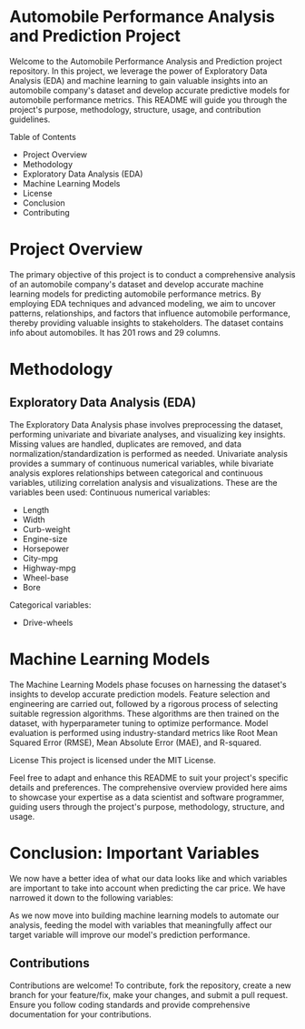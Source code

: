 # Automobile Performance Analysis and Prediction Project
Welcome to the Automobile Performance Analysis and Prediction project repository. In this project, we leverage the power of Exploratory Data Analysis (EDA) and machine learning to gain valuable insights into an automobile company's dataset and develop accurate predictive models for automobile performance metrics. This README will guide you through the project's purpose, methodology, structure, usage, and contribution guidelines.

Table of Contents
- Project Overview
- Methodology
- Exploratory Data Analysis (EDA)
- Machine Learning Models
- License
- Conclusion
- Contributing

# Project Overview
The primary objective of this project is to conduct a comprehensive analysis of an automobile company's dataset and develop accurate machine learning models for predicting automobile performance metrics. By employing EDA techniques and advanced modeling, we aim to uncover patterns, relationships, and factors that influence automobile performance, thereby providing valuable insights to stakeholders. The dataset contains info about automobiles. It has 201 rows and 29 columns.


# Methodology
## Exploratory Data Analysis (EDA)
The Exploratory Data Analysis phase involves preprocessing the dataset, performing univariate and bivariate analyses, and visualizing key insights. Missing values are handled, duplicates are removed, and data normalization/standardization is performed as needed. Univariate analysis provides a summary of continuous numerical variables, while bivariate analysis explores relationships between categorical and continuous variables, utilizing correlation analysis and visualizations. These are the variables been used:
Continuous numerical variables:
<ul>
    <li>Length</li>
    <li>Width</li>
    <li>Curb-weight</li>
    <li>Engine-size</li>
    <li>Horsepower</li>
    <li>City-mpg</li>
    <li>Highway-mpg</li>
    <li>Wheel-base</li>
    <li>Bore</li>
</ul>

Categorical variables:
<ul>
    <li>Drive-wheels</li>
</ul>

# Machine Learning Models
The Machine Learning Models phase focuses on harnessing the dataset's insights to develop accurate prediction models. Feature selection and engineering are carried out, followed by a rigorous process of selecting suitable regression algorithms. These algorithms are then trained on the dataset, with hyperparameter tuning to optimize performance. Model evaluation is performed using industry-standard metrics like Root Mean Squared Error (RMSE), Mean Absolute Error (MAE), and R-squared.

License
This project is licensed under the MIT License.

Feel free to adapt and enhance this README to suit your project's specific details and preferences. The comprehensive overview provided here aims to showcase your expertise as a data scientist and software programmer, guiding users through the project's purpose, methodology, structure, and usage.

# Conclusion: Important Variables

<p>We now have a better idea of what our data looks like and which variables are important to take into account when predicting the car price. We have narrowed it down to the following variables:</p>

<p>As we now move into building machine learning models to automate our analysis, feeding the model with variables that meaningfully affect our target variable will improve our model's prediction performance.</p>

## Contributions
Contributions are welcome! To contribute, fork the repository, create a new branch for your feature/fix, make your changes, and submit a pull request. Ensure you follow coding standards and provide comprehensive documentation for your contributions.
